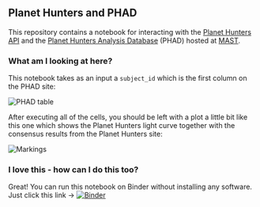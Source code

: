 ## Planet Hunters and PHAD

This repository contains a notebook for interacting with the [Planet Hunters API](https://planethunters.org) and the [Planet Hunters Analysis Database](https://mast.stsci.edu/phad/) (PHAD) hosted at [MAST](https://mast.stsci.edu).

### What am I looking at here?

This notebook takes as an input a `subject_id` which is the first column on the PHAD site:

![PHAD table](https://user-images.githubusercontent.com/4483/61394343-c8eefe00-a8ba-11e9-8e14-d9b8fdec752e.png)

After executing all of the cells, you should be left with a plot a little bit like this one which shows the Planet Hunters light curve together with the consensus results from the Planet Hunters site:

![Markings](https://user-images.githubusercontent.com/4483/61394457-0e133000-a8bb-11e9-8715-f30440660377.png)

### I love this - how can I do this too?

Great! You can run this notebook on Binder without installing any software. Just click this link → [![Binder](https://mybinder.org/badge_logo.svg)](https://mybinder.org/v2/gh/arfon/phad-notebook/master?filepath=notebook.ipynb)
